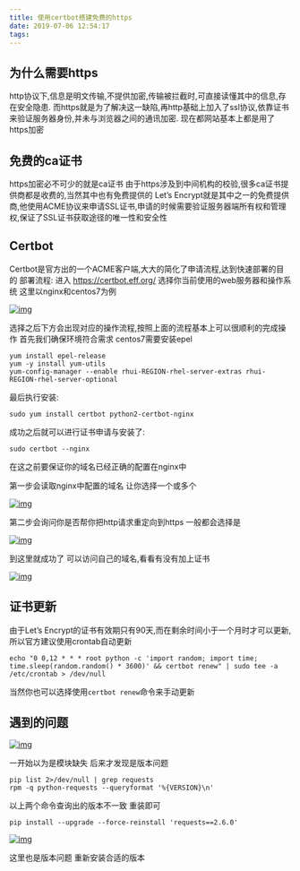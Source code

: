 ```yaml
---
title: 使用certbot搭建免费的https
date: 2019-07-06 12:54:17
tags:
---
```


## 为什么需要https

http协议下,信息是明文传输,不提供加密,传输被拦截时,可直接读懂其中的信息,存在安全隐患.
而https就是为了解决这一缺陷,再http基础上加入了ssl协议,依靠证书来验证服务器身份,并未与浏览器之间的通讯加密.
现在都网站基本上都是用了https加密

<!-- more -->

## 免费的ca证书

https加密必不可少的就是ca证书
由于https涉及到中间机构的校验,很多ca证书提供商都是收费的,当然其中也有免费提供的
Let’s Encrypt就是其中之一的免费提供商,他使用ACME协议来申请SSL证书,申请的时候需要验证服务器端所有权和管理权,保证了SSL证书获取途径的唯一性和安全性

## Certbot

Certbot是官方出的一个ACME客户端,大大的简化了申请流程,达到快速部署的目的
部署流程:
进入 https://certbot.eff.org/ 选择你当前使用的web服务器和操作系统
这里以nginx和centos7为例

[![img](https://snake-blog-pic.oss-cn-hangzhou.aliyuncs.com/WX20190717-114103@2x.png)](https://snake-blog-pic.oss-cn-hangzhou.aliyuncs.com/WX20190717-114103@2x.png)

选择之后下方会出现对应的操作流程,按照上面的流程基本上可以很顺利的完成操作
首先我们确保环境符合需求 centos7需要安装epel

```
yum install epel-release
yum -y install yum-utils
yum-config-manager --enable rhui-REGION-rhel-server-extras rhui-REGION-rhel-server-optional
```

最后执行安装:

```
sudo yum install certbot python2-certbot-nginx
```

成功之后就可以进行证书申请与安装了:

```
sudo certbot --nginx
```

在这之前要保证你的域名已经正确的配置在nginx中

第一步会读取nginx中配置的域名 让你选择一个或多个

[![img](https://snake-blog-pic.oss-cn-hangzhou.aliyuncs.com/WX20190717-115647.png)](https://snake-blog-pic.oss-cn-hangzhou.aliyuncs.com/WX20190717-115647.png)

第二步会询问你是否帮你把http请求重定向到https 一般都会选择是

[![img](https://snake-blog-pic.oss-cn-hangzhou.aliyuncs.com/WX20190717-115737.png)](https://snake-blog-pic.oss-cn-hangzhou.aliyuncs.com/WX20190717-115737.png)

到这里就成功了 可以访问自己的域名,看看有没有加上证书

[![img](https://snake-blog-pic.oss-cn-hangzhou.aliyuncs.com/WX20190717-120202.png)](https://snake-blog-pic.oss-cn-hangzhou.aliyuncs.com/WX20190717-120202.png)

## 证书更新

由于Let’s Encrypt的证书有效期只有90天,而在剩余时间小于一个月时才可以更新,所以官方建议使用crontab自动更新

```
echo "0 0,12 * * * root python -c 'import random; import time; time.sleep(random.random() * 3600)' && certbot renew" | sudo tee -a /etc/crontab > /dev/null
```

当然你也可以选择使用`certbot renew`命令来手动更新

## 遇到的问题

[![img](https://snake-blog-pic.oss-cn-hangzhou.aliyuncs.com/WX20190716-203727@2x.png)](https://snake-blog-pic.oss-cn-hangzhou.aliyuncs.com/WX20190716-203727@2x.png)

一开始以为是模块缺失 后来才发现是版本问题

```
pip list 2>/dev/null | grep requests
rpm -q python-requests --queryformat '%{VERSION}\n'
```

以上两个命令查询出的版本不一致 重装即可

```
pip install --upgrade --force-reinstall 'requests==2.6.0'
```

[![img](https://snake-blog-pic.oss-cn-hangzhou.aliyuncs.com/WX20190716-203747@2x.png)](https://snake-blog-pic.oss-cn-hangzhou.aliyuncs.com/WX20190716-203747@2x.png)

这里也是版本问题 重新安装合适的版本